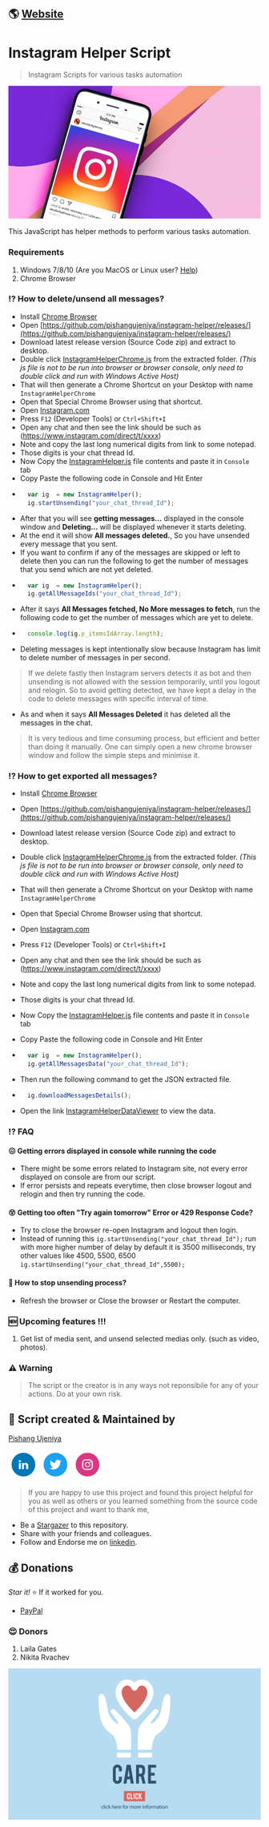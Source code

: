 ## 🌎 [Website](https://pishangujeniya.github.io/instagram-helper/)

# Instagram Helper Script
> Instagram Scripts for various tasks automation

![Instagram Helper](./images/90143326-1e862a80-dd9b-11ea-9d6f-9365617c8ea1.png)

This JavaScript has helper methods to perform various tasks automation.

### Requirements

1. Windows 7/8/10 (Are you MacOS or Linux user? [Help](https://github.com/pishangujeniya/instagram-helper/issues/22#issuecomment-774589015))
2. Chrome Browser

### ⁉ How to delete/unsend all messages?
- Install [Chrome Browser](https://www.google.com/intl/en_in/chrome/)
- Open [https://github.com/pishangujeniya/instagram-helper/releases/](https://github.com/pishangujeniya/instagram-helper/releases/)
- Download latest release version (Source Code zip) and extract to desktop.
- Double click [InstagramHelperChrome.js](./InstagramHelperChrome.js) from the extracted folder. _(This js file is not to be run into browser or browser console, only need to double click and run with Windows Active Host)_
- That will then generate a Chrome Shortcut on your Desktop with name `InstagramHelperChrome`
- Open that Special Chrome Browser using that shortcut.
- Open [Instagram.com](https://instagram.com)
- Press `F12` (Developer Tools) or `Ctrl+Shift+I`
- Open any chat and then see the link should be such as (https://www.instagram.com/direct/t/xxxx)
- Note and copy the last long numerical digits from link to some notepad.
- Those digits is your chat thread Id.
- Now Copy the [InstagramHelper.js](./InstagramHelper.js) file contents and paste it in `Console` tab
- Copy Paste the following code in Console and Hit Enter
- ```javascript
    var ig  = new InstagramHelper();
    ig.startUnsending("your_chat_thread_Id");
    ```
- After that you will see **getting messages...** displayed in the console window and **Deleting...** will be displayed whenever it starts deleting.
- At the end it will show **All messages deleted.**, So you have unsended every message that you sent.
- If you want to confirm if any of the messages are skipped or left to delete then you can run the following to get the number of messages that you send which are not yet deleted. 
- ```javascript
    var ig  = new InstagramHelper();
    ig.getAllMessageIds("your_chat_thread_Id");
    ```
- After it says **All Messages fetched, No More messages to fetch**, run the following code to get the number of messages which are yet to delete.
- ```javascript
    console.log(ig.p_itemsIdArray.length);
    ```
- Deleting messages is kept intentionally slow because Instagram has limit to delete number of messages in per second.
> If we delete fastly then Instagram servers detects it as bot and then unsending is not allowed with the session temporarily, until you logout and relogin. So to avoid getting detected, we have kept a delay in the code to delete messages with specific interval of time.
- As and when it says **All Messages Deleted** it has deleted all the messages in the chat.
> It is very tedious and time consuming process, but efficient and better than doing it manually. One can simply open a new chrome browser window and follow the simple steps and minimise it.

### ⁉ How to get exported all messages?

- Install [Chrome Browser](https://www.google.com/intl/en_in/chrome/)
- Open [https://github.com/pishangujeniya/instagram-helper/releases/](https://github.com/pishangujeniya/instagram-helper/releases/)
- Download latest release version (Source Code zip) and extract to desktop.
- Double click [InstagramHelperChrome.js](./InstagramHelperChrome.js) from the extracted folder. _(This js file is not to be run into browser or browser console, only need to double click and run with Windows Active Host)_
- That will then generate a Chrome Shortcut on your Desktop with name `InstagramHelperChrome`
- Open that Special Chrome Browser using that shortcut.
- Open [Instagram.com](https://instagram.com)
- Press `F12` (Developer Tools) or `Ctrl+Shift+I`
- Open any chat and then see the link should be such as (https://www.instagram.com/direct/t/xxxx)
- Note and copy the last long numerical digits from link to some notepad.
- Those digits is your chat thread Id.
- Now Copy the [InstagramHelper.js](./InstagramHelper.js) file contents and paste it in `Console` tab
- Copy Paste the following code in Console and Hit Enter
- ```javascript
    var ig  = new InstagramHelper();
    ig.getAllMessagesData("your_chat_thread_Id");
    ```
- Then run the following command to get the JSON extracted file.
- ```javascript
    ig.downloadMessagesDetails();
    ```

- Open the link [InstagramHelperDataViewer](./InstagramHelperDataViewer.html) to view the data.

### ⁉ FAQ

#### 😖 Getting errors displayed in console while running the code
- There might be some errors related to Instagram site, not every error displayed on console are from our script.
- If error persists and repeats everytime, then close browser logout and relogin and then try running the code.

#### 😵 Getting too often "Try again tomorrow" Error or 429 Response Code?
- Try to close the browser re-open Instagram and logout then login.
- Instead of running this `ig.startUnsending("your_chat_thread_Id");` run with more higher number of delay by default it is 3500 milliseconds, try other values like 4500, 5500, 6500 `ig.startUnsending("your_chat_thread_Id",5500);`

#### 🛑 How to stop unsending process?
- Refresh the browser or Close the browser or Restart the computer.


### 🆕 Upcoming features !!!

1. Get list of media sent, and unsend selected medias only. (such as video, photos).

### ⚠ Warning
> The script or the creator is in any ways not reponsibile for any of your actions. Do at your own risk.

## 💪 Script created & Maintained by

[Pishang Ujeniya](https://github.com/pishangujeniya)

<a href="https://www.linkedin.com/in/pishangujeniya"><img src="https://github.com/aritraroy/social-icons/blob/master/linkedin-icon.png?raw=true" width="60"></a> <a href="https://twitter.com/pishangujeniya"><img src="https://github.com/aritraroy/social-icons/blob/master/twitter-icon.png?raw=true" width="60"></a> <a href="https://www.instagram.com/pishang.ujeniya"><img src="https://github.com/aritraroy/social-icons/blob/master/instagram-icon.png?raw=true" width="60"></a>

> If you are happy to use this project and found this project helpful for you as well as others or you learned something from the source code of this project and want to thank me, 

- Be a [Stargazer](https://github.com/pishangujeniya/instagram-helper) to this repository.
- Share with your friends and colleagues.
- Follow and Endorse me on [linkedin](https://www.linkedin.com/in/pishangujeniya).

## 💰 Donations
*Star it!* ⭐ If it worked for you.
- [PayPal](https://paypal.me/Pishang)

### 😍 Donors
1. Laila Gates
2. Nikita Rvachev

<a href="https://paypal.me/Pishang"><img src="./images/9218.jpg"></a>

